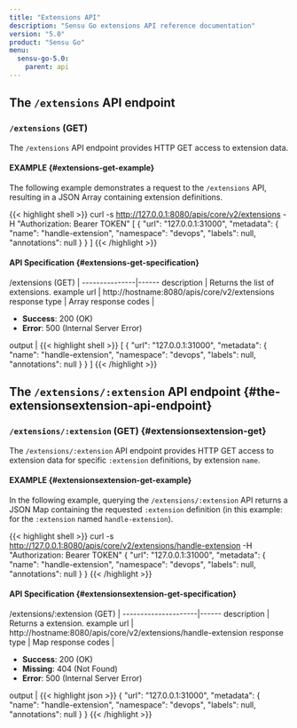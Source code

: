 ```yaml
---
title: "Extensions API"
description: "Sensu Go extensions API reference documentation"
version: "5.0"
product: "Sensu Go"
menu:
  sensu-go-5.0:
    parent: api
---
```


## The `/extensions` API endpoint

### `/extensions` (GET)

The `/extensions` API endpoint provides HTTP GET access to extension data.

#### EXAMPLE {#extensions-get-example}

The following example demonstrates a request to the `/extensions` API, resulting in
a JSON Array containing extension definitions.

{{< highlight shell >}}
curl -s http://127.0.0.1:8080/apis/core/v2/extensions -H "Authorization: Bearer TOKEN"
[
  {
    "url": "127.0.0.1:31000",
    "metadata": {
      "name": "handle-extension",
      "namespace": "devops",
      "labels": null,
      "annotations": null
    }
  }
]
{{< /highlight >}}

#### API Specification {#extensions-get-specification}

/extensions (GET)  | 
---------------|------
description    | Returns the list of extensions.
example url    | http://hostname:8080/apis/core/v2/extensions
response type  | Array
response codes | <ul><li>**Success**: 200 (OK)</li><li>**Error**: 500 (Internal Server Error)</li></ul>
output         | {{< highlight shell >}}
[
  {
    "url": "127.0.0.1:31000",
    "metadata": {
      "name": "handle-extension",
      "namespace": "devops",
      "labels": null,
      "annotations": null
    }
  }
]
{{< /highlight >}}

## The `/extensions/:extension` API endpoint {#the-extensionsextension-api-endpoint}

### `/extensions/:extension` (GET) {#extensionsextension-get}

The `/extensions/:extension` API endpoint provides HTTP GET access to extension data for specific `:extension` definitions, by extension `name`.

#### EXAMPLE {#extensionsextension-get-example}

In the following example, querying the `/extensions/:extension` API returns a JSON Map
containing the requested `:extension` definition (in this example: for the `:extension` named
`handle-extension`).

{{< highlight shell >}}
curl -s http://127.0.0.1:8080/apis/core/v2/extensions/handle-extension -H "Authorization: Bearer TOKEN"
{
  "url": "127.0.0.1:31000",
  "metadata": {
    "name": "handle-extension",
    "namespace": "devops",
    "labels": null,
    "annotations": null
  }
}
{{< /highlight >}}

#### API Specification {#extensionsextension-get-specification}

/extensions/:extension (GET) | 
---------------------|------
description          | Returns a extension.
example url          | http://hostname:8080/apis/core/v2/extensions/handle-extension
response type        | Map
response codes       | <ul><li>**Success**: 200 (OK)</li><li> **Missing**: 404 (Not Found)</li><li>**Error**: 500 (Internal Server Error)</li></ul>
output               | {{< highlight json >}}
{
  "url": "127.0.0.1:31000",
  "metadata": {
    "name": "handle-extension",
    "namespace": "devops",
    "labels": null,
    "annotations": null
  }
}
{{< /highlight >}}

